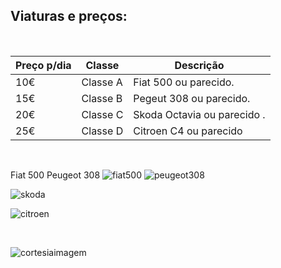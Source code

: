 ## Viaturas e preços:

<br />

| Preço p/dia | Classe | Descrição |
| ------ | ----------- | --------- |
| 10€ | Classe A | Fiat 500 ou parecido. |
| 15€ | Classe B | Pegeut 308 ou parecido. |
| 20€ | Classe C | Skoda Octavia ou parecido . |
| 25€ | Classe D | Citroen C4 ou parecido |

<br />

Fiat 500                                                Peugeot 308
![fiat500](https://cdn.discordapp.com/attachments/1049372613945851975/1188129584361771038/500-figurini-colorizer-Rugiada-Green-desktop-680x430_1_1.png?ex=659966e7&is=6586f1e7&hm=85d27a06e25c55fd6e3f6e64c47b92b120b8ed819721a59f0d420114addaccb6&) ![peugeot308](https://cdn.discordapp.com/attachments/1049372613945851975/1188130082074673252/image_9.png?ex=6599675d&is=6586f25d&hm=de379d3946b8a82a5dd726c88a03daf97baf24cd6352781a820a1b2441efd4d4&)



![skoda](https://cdn.discordapp.com/attachments/1049372613945851975/1188130354998026281/pngimg.com_-_skoda_PNG12362_1_1.png?ex=6599679f&is=6586f29f&hm=f39f539cde1ff7b0224b7b15f856f53bc0fd52e6a9f39b990acc84b0d6e9b8e2&)

![citroen](https://cdn.discordapp.com/attachments/1049372613945851975/1188128316243324949/image_8.png?ex=659965b8&is=6586f0b8&hm=f7bf4a9038d49df1a49bd684de145f8faf374e971a918a2b647b4757ebf3f920&)

<br />

![cortesiaimagem](https://cdn.discordapp.com/attachments/1049372613945851975/1188091547024105512/5.png?ex=6599437a&is=6586ce7a&hm=ad00a16ce9854e7b916cb1cd1377f5fb607610b3fff4a7453d011ef40f7f5ed9&)
